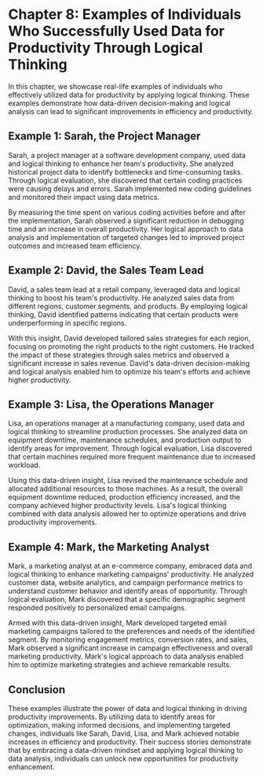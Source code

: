 Chapter 8: Examples of Individuals Who Successfully Used Data for Productivity Through Logical Thinking
=======================================================================================================

In this chapter, we showcase real-life examples of individuals who effectively utilized data for productivity by applying logical thinking. These examples demonstrate how data-driven decision-making and logical analysis can lead to significant improvements in efficiency and productivity.

**Example 1: Sarah, the Project Manager**
-----------------------------------------

Sarah, a project manager at a software development company, used data and logical thinking to enhance her team's productivity. She analyzed historical project data to identify bottlenecks and time-consuming tasks. Through logical evaluation, she discovered that certain coding practices were causing delays and errors. Sarah implemented new coding guidelines and monitored their impact using data metrics.

By measuring the time spent on various coding activities before and after the implementation, Sarah observed a significant reduction in debugging time and an increase in overall productivity. Her logical approach to data analysis and implementation of targeted changes led to improved project outcomes and increased team efficiency.

**Example 2: David, the Sales Team Lead**
-----------------------------------------

David, a sales team lead at a retail company, leveraged data and logical thinking to boost his team's productivity. He analyzed sales data from different regions, customer segments, and products. By employing logical thinking, David identified patterns indicating that certain products were underperforming in specific regions.

With this insight, David developed tailored sales strategies for each region, focusing on promoting the right products to the right customers. He tracked the impact of these strategies through sales metrics and observed a significant increase in sales revenue. David's data-driven decision-making and logical analysis enabled him to optimize his team's efforts and achieve higher productivity.

**Example 3: Lisa, the Operations Manager**
-------------------------------------------

Lisa, an operations manager at a manufacturing company, used data and logical thinking to streamline production processes. She analyzed data on equipment downtime, maintenance schedules, and production output to identify areas for improvement. Through logical evaluation, Lisa discovered that certain machines required more frequent maintenance due to increased workload.

Using this data-driven insight, Lisa revised the maintenance schedule and allocated additional resources to those machines. As a result, the overall equipment downtime reduced, production efficiency increased, and the company achieved higher productivity levels. Lisa's logical thinking combined with data analysis allowed her to optimize operations and drive productivity improvements.

**Example 4: Mark, the Marketing Analyst**
------------------------------------------

Mark, a marketing analyst at an e-commerce company, embraced data and logical thinking to enhance marketing campaigns' productivity. He analyzed customer data, website analytics, and campaign performance metrics to understand customer behavior and identify areas of opportunity. Through logical evaluation, Mark discovered that a specific demographic segment responded positively to personalized email campaigns.

Armed with this data-driven insight, Mark developed targeted email marketing campaigns tailored to the preferences and needs of the identified segment. By monitoring engagement metrics, conversion rates, and sales, Mark observed a significant increase in campaign effectiveness and overall marketing productivity. Mark's logical approach to data analysis enabled him to optimize marketing strategies and achieve remarkable results.

**Conclusion**
--------------

These examples illustrate the power of data and logical thinking in driving productivity improvements. By utilizing data to identify areas for optimization, making informed decisions, and implementing targeted changes, individuals like Sarah, David, Lisa, and Mark achieved notable increases in efficiency and productivity. Their success stories demonstrate that by embracing a data-driven mindset and applying logical thinking to data analysis, individuals can unlock new opportunities for productivity enhancement.
